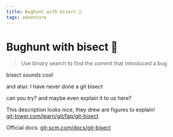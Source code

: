 ```yaml
---
title: Bughunt with bisect 🐛
tags: adventure
---
```


# Bughunt with bisect 🐛

> Use binary search to find the commit that introduced a bug

bisect sounds cool

and also: I have never done a git bisect

can you try? and maybe even explain it to us here?

This description looks nice, they drew are figures to explain!<br>
[git-tower.com/learn/git/faq/git-bisect](https://www.git-tower.com/learn/git/faq/git-bisect)

Official docs: [git-scm.com/docs/git-bisect](https://git-scm.com/docs/git-bisect)
